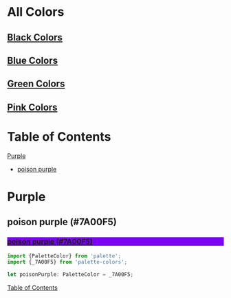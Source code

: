 # All Colors

## [Black Colors](./black-colors.md)

## [Blue Colors](./blue-colors.md)

## [Green Colors](./green-colors.md)

## [Pink Colors](./pink-colors.md)

# Table of Contents

[Purple](#purple)
  - [poison purple](#poison-purple-7a00f5)

# Purple

## poison purple (#7A00F5)

<div class="color-block" style="background: #7A00F5;">
<a href="https://coolors.co/7a00f5" target="_blank" rel="noopener noreferrer">
<h3 class="color-block white-pass">poison purple (#7A00F5)</h3>
</a>
</div>

````typescript
import {PaletteColor} from 'palette';
import {_7A00F5} from 'palette-colors';

let poisonPurple: PaletteColor = _7A00F5;
````

[Table of Contents](#table-of-contents)
